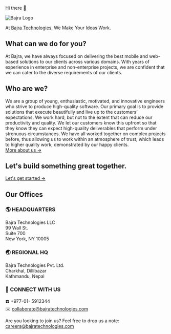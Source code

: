 Hi there :wave:

![Bajra Logo](https://bajratechnologies.com/web/image/website/1/logo/Bajra%20Technologies?unique=e52fcd0 "Bajra Logo")


At [Bajra Technologies](https://bajratechnologies.com), We Make Your Ideas Work.

## What can we do for you?
At Bajra, we have always focused on delivering the best mobile and web-based solutions to our clients across various domains. With years of experience in enterprise and non-enterprise projects, we are confident that we can cater to the diverse requirements of our clients.

## Who are we?
We are a group of young, enthusiastic, motivated, and innovative engineers who strive to produce high-quality software. Our primary goal is to provide solutions that execute beautifully and live up to the customers’ expectations. We work hard, but not to the extent that can reduce our productivity and quality. We let our customers know this upfront so that they know they can expect high-quality deliverables that perform under strenuous circumstances. We have all worked together on complex projects before, thus allowing us to work within an atmosphere of trust, which leads to higher quality work, demonstrated by our happy clients.\
[More about us ->](https://bajratechnologies.com/aboutus)

## Let's build something great together. 
[Let's get started ->](https://bajratechnologies.com/contactus)

## Our Offices
### :earth_americas: HEADQUARTERS
Bajra Technologies LLC\
99 Wall St.\
Suite 700\
New York, NY 10005

### :earth_asia: REGIONAL HQ
Bajra Technologies Pvt. Ltd.\
Charkhal, Dillibazar\
Kathmandu, Nepal

### :handshake: CONNECT WITH US
:phone: +977-01- 5912344\
:envelope: collaborate@bajratechnologies.com

Are you looking to join us? Feel free to drop us a note: careers@bajratechnologies.com

